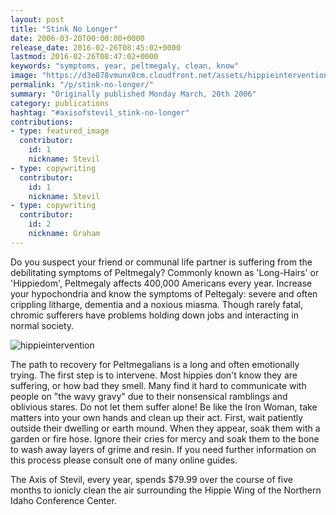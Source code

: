 ```yaml
---
layout: post
title: "Stink No Longer"
date: 2006-03-20T00:00:00+0000
release_date: 2016-02-26T08:45:02+0000
lastmod: 2016-02-26T08:47:02+0000
keywords: "symptoms, year, peltmegaly, clean, know"
image: "https://d3e878vmunx8cm.cloudfront.net/assets/hippieintervention.jpg"
permalink: "/p/stink-no-longer/"
summary: "Originally published Monday March, 20th 2006"
category: publications
hashtag: "#axisofstevil_stink-no-longer"
contributions:
- type: featured_image
  contributor:
    id: 1
    nickname: Stevil
- type: copywriting
  contributor:
    id: 1
    nickname: Stevil
- type: copywriting
  contributor:
    id: 2
    nickname: Graham
---
```


[id_1]: https://d3e878vmunx8cm.cloudfront.net/assets/hippieintervention.jpg "hippieintervention"

Do you suspect your friend or communal life partner is suffering from the debilitating symptoms of Peltmegaly? Commonly known as 'Long-Hairs' or 'Hippiedom', Peltmegaly affects 400,000 Americans every year. Increase your hypochondria and know the symptoms of Peltegaly: severe and often crippling litharge, dementia and a noxious miasma. Though rarely fatal, chromic sufferers have problems holding down jobs and interacting in normal society.

![hippieintervention][id_1]

The path to recovery for Peltmegalians is a long and often emotionally trying. The first step is to intervene. Most hippies don't know they are suffering, or how bad they smell. Many find it hard to communicate with people on "the wavy gravy" due to their nonsensical ramblings and oblivious stares. Do not let them suffer alone! Be like the Iron Woman, take matters into your own hands and clean up their act. First, wait patiently outside their dwelling or earth mound. When they appear, soak them with a garden or fire hose. Ignore their cries for mercy and soak them to the bone to wash away layers of grime and resin.
If you need further information on this process please consult one of many online guides.

The Axis of Stevil, every year, spends $79.99 over the course of five months to ionicly clean the air surrounding the Hippie Wing of the Northern Idaho Conference Center.
